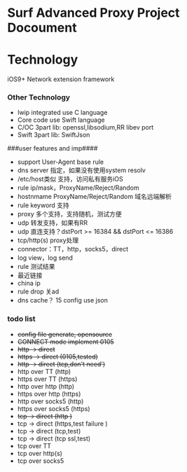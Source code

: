 # Surf Advanced Proxy Project Docoument

# Technology #
iOS9+ Network extension framework
### Other Technology ###
* lwip 	integrated use C language
* Core code use  Swift language
* C/OC 3part lib: openssl,libsodium,RR libev port
* Swift 3part lib: SwiftJson 

###user features and imp####

* support User-Agent base rule 
* dns server 指定，如果没有使用system resolv
* /etc/host类似 支持，访问私有服务iOS
* rule ip/mask，ProxyName/Reject/Random
* hostnmame ProxyName/Reject/Random 域名远端解析
* rule keyword 支持
* proxy 多个支持，支持随机，测试方便
* udp 转发支持，如果有RR 
* udp 直连支持？dstPort >= 16384 &&  dstPort <= 16386
* tcp/http(s) proxy处理
* connector：TT，http，socks5，direct
* log view，log send
* rule 测试结果
* 最近链接
* china ip
* rule drop 关ad
* dns cache？
15 config use json 

### todo list ####
*  ~~config file generate, opensource~~
*  ~~CONNECT mode implement 0105~~
*  ~~http -> direct~~
*  ~~https -> direct (0105,tested)~~
*  ~~http -> direct (tcp,don't need')~~
*  http over TT (http)
*  https over TT (https)
*  http over http (http)
*  https over http (https)
*  http over socks5 (http)
*  https over socks5 (https)
*  ~~tcp -> direct (http )~~
*  tcp -> direct (https,test failure )
*  tcp -> direct (tcp,test)
*  tcp -> direct (tcp ssl,test)
*  tcp over TT
*  tcp over http(s)
*  tcp over socks5